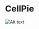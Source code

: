 # CellPie
<img src="ManchesterBioinference/CellPie/CP_img.png" alt="Alt text" title="Optional title">
